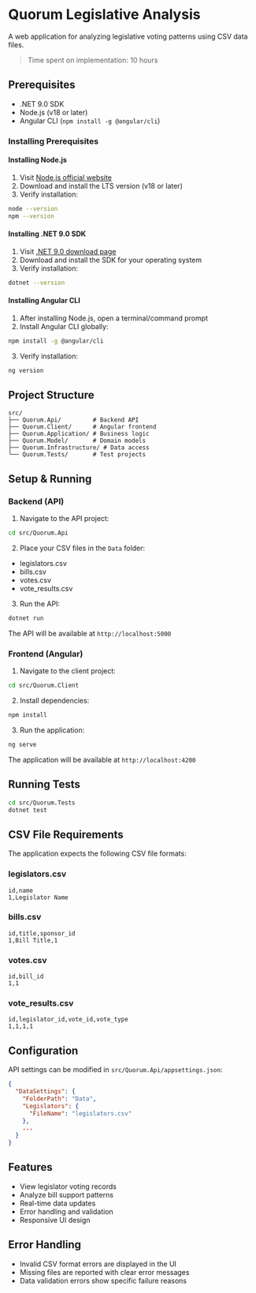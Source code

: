 # Quorum Legislative Analysis

A web application for analyzing legislative voting patterns using CSV data files.

> Time spent on implementation: 10 hours

## Prerequisites

- .NET 9.0 SDK
- Node.js (v18 or later)
- Angular CLI (`npm install -g @angular/cli`)

### Installing Prerequisites

#### Installing Node.js
1. Visit [Node.js official website](https://nodejs.org/)
2. Download and install the LTS version (v18 or later)
3. Verify installation:
```bash
node --version
npm --version
```

#### Installing .NET 9.0 SDK
1. Visit [.NET 9.0 download page](https://dotnet.microsoft.com/download/dotnet/9.0)
2. Download and install the SDK for your operating system
3. Verify installation:
```bash
dotnet --version
```

#### Installing Angular CLI
1. After installing Node.js, open a terminal/command prompt
2. Install Angular CLI globally:
```bash
npm install -g @angular/cli
```
3. Verify installation:
```bash
ng version
```

## Project Structure

```
src/
├── Quorum.Api/         # Backend API
├── Quorum.Client/      # Angular frontend
├── Quorum.Application/ # Business logic
├── Quorum.Model/       # Domain models
├── Quorum.Infrastructure/ # Data access
└── Quorum.Tests/       # Test projects
```

## Setup & Running

### Backend (API)

1. Navigate to the API project:
```bash
cd src/Quorum.Api
```

2. Place your CSV files in the `Data` folder:
- legislators.csv
- bills.csv
- votes.csv
- vote_results.csv

3. Run the API:
```bash
dotnet run
```

The API will be available at `http://localhost:5000`

### Frontend (Angular)

1. Navigate to the client project:
```bash
cd src/Quorum.Client
```

2. Install dependencies:
```bash
npm install
```

3. Run the application:
```bash
ng serve
```

The application will be available at `http://localhost:4200`

## Running Tests

```bash
cd src/Quorum.Tests
dotnet test
```

## CSV File Requirements

The application expects the following CSV file formats:

### legislators.csv
```
id,name
1,Legislator Name
```

### bills.csv
```
id,title,sponsor_id
1,Bill Title,1
```

### votes.csv
```
id,bill_id
1,1
```

### vote_results.csv
```
id,legislator_id,vote_id,vote_type
1,1,1,1
```

## Configuration

API settings can be modified in `src/Quorum.Api/appsettings.json`:
```json
{
  "DataSettings": {
    "FolderPath": "Data",
    "Legislators": {
      "FileName": "legislators.csv"
    },
    ...
  }
}
```

## Features

- View legislator voting records
- Analyze bill support patterns
- Real-time data updates
- Error handling and validation
- Responsive UI design

## Error Handling

- Invalid CSV format errors are displayed in the UI
- Missing files are reported with clear error messages
- Data validation errors show specific failure reasons 